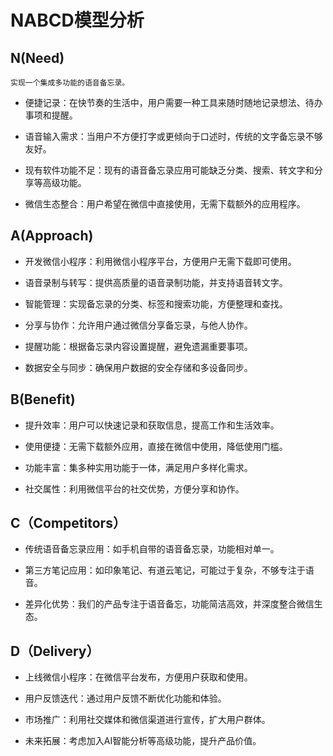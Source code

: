 # **NABCD模型分析**

## N(Need)
    实现一个集成多功能的语音备忘录。

* 便捷记录：在快节奏的生活中，用户需要一种工具来随时随地记录想法、待办事项和提醒。

* 语音输入需求：当用户不方便打字或更倾向于口述时，传统的文字备忘录不够友好。

* 现有软件功能不足：现有的语音备忘录应用可能缺乏分类、搜索、转文字和分享等高级功能。

* 微信生态整合：用户希望在微信中直接使用，无需下载额外的应用程序。



## A(Approach)
* 开发微信小程序：利用微信小程序平台，方便用户无需下载即可使用。

* 语音录制与转写：提供高质量的语音录制功能，并支持语音转文字。

* 智能管理：实现备忘录的分类、标签和搜索功能，方便整理和查找。

* 分享与协作：允许用户通过微信分享备忘录，与他人协作。

* 提醒功能：根据备忘录内容设置提醒，避免遗漏重要事项。

* 数据安全与同步：确保用户数据的安全存储和多设备同步。

## B(Benefit)
* 提升效率：用户可以快速记录和获取信息，提高工作和生活效率。

* 使用便捷：无需下载额外应用，直接在微信中使用，降低使用门槛。

* 功能丰富：集多种实用功能于一体，满足用户多样化需求。

* 社交属性：利用微信平台的社交优势，方便分享和协作。



 ## C（Competitors）
 * 传统语音备忘录应用：如手机自带的语音备忘录，功能相对单一。

 * 第三方笔记应用：如印象笔记、有道云笔记，可能过于复杂，不够专注于语音。

 * 差异化优势：我们的产品专注于语音备忘，功能简洁高效，并深度整合微信生态。



## D（Delivery）
* 上线微信小程序：在微信平台发布，方便用户获取和使用。

* 用户反馈迭代：通过用户反馈不断优化功能和体验。

* 市场推广：利用社交媒体和微信渠道进行宣传，扩大用户群体。

* 未来拓展：考虑加入AI智能分析等高级功能，提升产品价值。
